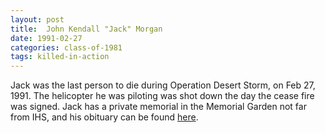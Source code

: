 ```yaml
---
layout: post
title:  John Kendall "Jack" Morgan
date: 1991-02-27
categories: class-of-1981
tags: killed-in-action
---
```

Jack was the last person to die during Operation Desert Storm, on Feb 27, 1991. The helicopter he was piloting was shot down the day the cease fire was signed. Jack has a private memorial in the Memorial Garden not far from IHS, and his obituary can be found [here](http://tinyurl.com/kwyen6a).
